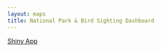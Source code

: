 ```yaml
---
layout: maps
title: National Park & Bird Sighting Dashboard
---
```


[Shiny App](https://calewilliams.shinyapps.io/biRds/)
